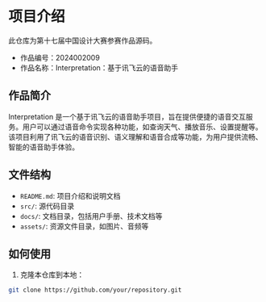 # 项目介绍

此仓库为第十七届中国设计大赛参赛作品源码。

- 作品编号：2024002009
- 作品名称：Interpretation：基于讯飞云的语音助手

## 作品简介

Interpretation 是一个基于讯飞云的语音助手项目，旨在提供便捷的语音交互服务。用户可以通过语音命令实现各种功能，如查询天气、播放音乐、设置提醒等。该项目利用了讯飞云的语音识别、语义理解和语音合成等功能，为用户提供流畅、智能的语音助手体验。

## 文件结构

- `README.md`: 项目介绍和说明文档
- `src/`: 源代码目录
- `docs/`: 文档目录，包括用户手册、技术文档等
- `assets/`: 资源文件目录，如图片、音频等

## 如何使用

1. 克隆本仓库到本地：

```bash
git clone https://github.com/your/repository.git
